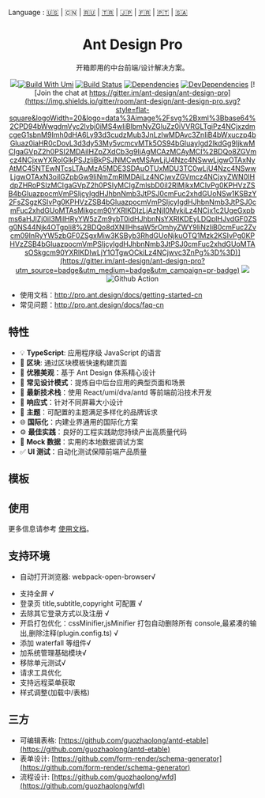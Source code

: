 Language : [🇺🇸](./README.md) | 🇨🇳 | [🇷🇺](./README.ru-RU.md) | [🇹🇷](./README.tr-TR.md) | [🇯🇵](./README.ja-JP.md) | [🇫🇷](./README.fr-FR.md) | [🇵🇹](./README.pt-BR.md) | [🇸🇦](./README.ar-DZ.md)

<h1 align="center">Ant Design Pro</h1>

<div align="center">

开箱即用的中台前端/设计解决方案。

![](https://user-images.githubusercontent.com/8186664/44953195-581e3d80-aec4-11e8-8dcb-54b9db38ec11.png)[![Build With Umi](https://img.shields.io/badge/build%20with-umi-028fe4.svg?style=flat-square)](http://umijs.org/) [![Build Status](https://dev.azure.com/ant-design/ant-design-pro/_apis/build/status/ant-design.ant-design-pro?branchName=master)](https://dev.azure.com/ant-design/ant-design-pro/_build/latest?definitionId=1?branchName=master) [![Dependencies](https://img.shields.io/david/ant-design/ant-design-pro.svg)](https://david-dm.org/ant-design/ant-design-pro) [![DevDependencies](https://img.shields.io/david/dev/ant-design/ant-design-pro.svg)](https://david-dm.org/ant-design/ant-design-pro?type=dev) [![Join the chat at https://gitter.im/ant-design/ant-design-pro](https://img.shields.io/gitter/room/ant-design/ant-design-pro.svg?style=flat-square&logoWidth=20&logo=data%3Aimage%2Fsvg%2Bxml%3Bbase64%2CPD94bWwgdmVyc2lvbj0iMS4wIiBlbmNvZGluZz0iVVRGLTgiPz4NCjxzdmcgeG1sbnM9Imh0dHA6Ly93d3cudzMub3JnLzIwMDAvc3ZnIiB4bWxuczp4bGluaz0iaHR0cDovL3d3dy53My5vcmcvMTk5OS94bGluayIgd2lkdGg9IjkwMCIgaGVpZ2h0PSI2MDAiIHZpZXdCb3g9IjAgMCAzMCAyMCI%2BDQo8ZGVmcz4NCjxwYXRoIGlkPSJzIiBkPSJNMCwtMSAwLjU4Nzc4NSwwLjgwOTAxNyAtMC45NTEwNTcsLTAuMzA5MDE3SDAuOTUxMDU3TC0wLjU4Nzc4NSwwLjgwOTAxN3oiIGZpbGw9IiNmZmRlMDAiLz4NCjwvZGVmcz4NCjxyZWN0IHdpZHRoPSIzMCIgaGVpZ2h0PSIyMCIgZmlsbD0iI2RlMjkxMCIvPg0KPHVzZSB4bGluazpocmVmPSIjcyIgdHJhbnNmb3JtPSJ0cmFuc2xhdGUoNSw1KSBzY2FsZSgzKSIvPg0KPHVzZSB4bGluazpocmVmPSIjcyIgdHJhbnNmb3JtPSJ0cmFuc2xhdGUoMTAsMikgcm90YXRlKDIzLjAzNjI0MykiLz4NCjx1c2UgeGxpbms6aHJlZj0iI3MiIHRyYW5zZm9ybT0idHJhbnNsYXRlKDEyLDQpIHJvdGF0ZSg0NS44Njk4OTgpIi8%2BDQo8dXNlIHhsaW5rOmhyZWY9IiNzIiB0cmFuc2Zvcm09InRyYW5zbGF0ZSgxMiw3KSByb3RhdGUoNjkuOTQ1Mzk2KSIvPg0KPHVzZSB4bGluazpocmVmPSIjcyIgdHJhbnNmb3JtPSJ0cmFuc2xhdGUoMTAsOSkgcm90YXRlKDIwLjY1OTgwOCkiLz4NCjwvc3ZnPg%3D%3D)](https://gitter.im/ant-design/ant-design-pro?utm_source=badge&utm_medium=badge&utm_campaign=pr-badge) ![](https://badgen.net/badge/icon/Ant%20Design?icon=https://gw.alipayobjects.com/zos/antfincdn/Pp4WPgVDB3/KDpgvguMpGfqaHPjicRK.svg&label) ![Github Action](https://github.com/ant-design/ant-design-pro/workflows/Node%20CI/badge.svg)

</div>

- 使用文档：http://pro.ant.design/docs/getting-started-cn
- 常见问题：http://pro.ant.design/docs/faq-cn

## 特性

- 💡 **TypeScript**: 应用程序级 JavaScript 的语言
- 📜 **区块**: 通过区块模板快速构建页面
- 💎 **优雅美观**：基于 Ant Design 体系精心设计
- 📐 **常见设计模式**：提炼自中后台应用的典型页面和场景
- 🚀 **最新技术栈**：使用 React/umi/dva/antd 等前端前沿技术开发
- 📱 **响应式**：针对不同屏幕大小设计
- 🎨 **主题**：可配置的主题满足多样化的品牌诉求
- 🌐 **国际化**：内建业界通用的国际化方案
- ⚙️ **最佳实践**：良好的工程实践助您持续产出高质量代码
- 🔢 **Mock 数据**：实用的本地数据调试方案
- ✅ **UI 测试**：自动化测试保障前端产品质量

## 模板

## 使用

更多信息请参考 [使用文档](http://pro.ant.design/docs/getting-started)。

## 支持环境

- 自动打开浏览器: webpack-open-browser√

* 支持全屏 √
* 登录页 title,subtitle,copyright 可配置 √
* 去除其它登录方式以及注册 √
* 开启打包优化：cssMinifier,jsMinifier 打包自动删除所有 console,最紧凑的输出,删除注释(plugin.config.ts) √
* 添加 waterfall 等组件√
* 加系统管理基础模块√
* 移除单元测试√
* 请求工具优化
* 支持远程菜单获取
* 样式调整(加载中/表格)

## 三方

* 可编辑表格: [https://github.com/guozhaolong/antd-etable](https://github.com/guozhaolong/antd-etable)
* 表单设计: [https://github.com/form-render/schema-generator](https://github.com/form-render/schema-generator)
* 流程设计: [https://github.com/guozhaolong/wfd](https://github.com/guozhaolong/wfd)
